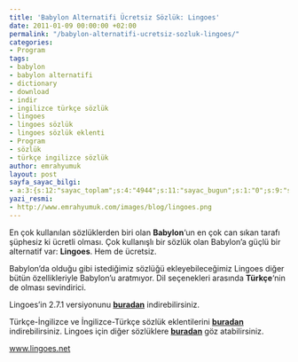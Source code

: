 ```yaml
---
title: 'Babylon Alternatifi Ücretsiz Sözlük: Lingoes'
date: 2011-01-09 00:00:00 +02:00
permalink: "/babylon-alternatifi-ucretsiz-sozluk-lingoes/"
categories:
- Program
tags:
- babylon
- babylon alternatifi
- dictionary
- download
- indir
- ingilizce türkçe sözlük
- lingoes
- lingoes sözlük
- lingoes sözlük eklenti
- Program
- sözlük
- türkçe ingilizce sözlük
author: emrahyumuk
layout: post
sayfa_sayac_bilgi:
- a:3:{s:12:"sayac_toplam";s:4:"4944";s:11:"sayac_bugun";s:1:"0";s:9:"son_okuma";s:10:"1366287590";}
yazi_resmi:
- http://www.emrahyumuk.com/images/blog/lingoes.png
---
```


En çok kullanılan sözlüklerden biri olan **Babylon**&#8216;un en çok can sıkan tarafı şüphesiz ki ücretli olması. Çok kullanışlı bir sözlük olan Babylon&#8217;a güçlü bir alternatif var: **Lingoes**. Hem de ücretsiz.

Babylon&#8217;da olduğu gibi istediğimiz sözlüğü ekleyebileceğimiz Lingoes diğer bütün özellikleriyle Babylon&#8217;u aratmıyor. Dil seçenekleri arasında **Türkçe**&#8216;nin de olması sevindirici.

<!--more-->

Lingoes&#8217;in 2.7.1 versiyonunu [**buradan**][1] indirebilirsiniz.

Türkçe-İngilizce ve İngilizce-Türkçe sözlük eklentilerini **[buradan][2]** indirebilirsiniz. Lingoes için diğer sözlüklere **<a href="http://www.lingoes.net/en/dictionary/index.html" target="_blank">buradan</a>** göz atabilirsiniz.

<a href="http://www.lingoes.net" target="_blank">www.lingoes.net</a>

 [1]: http://dl.dropbox.com/u/233963/Programlar/lingoes_2.7.1.rar
 [2]: http://dl.dropbox.com/u/233963/Programlar/lingoes_sozluk.rar